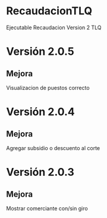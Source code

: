 # RecaudacionTLQ
Ejecutable Recaudacion Version 2 TLQ

# Versión 2.0.5

## Mejora 
Visualizacion de puestos correcto

# Versión 2.0.4

## Mejora 
Agregar subsidio o descuento al corte

# Versión 2.0.3

## Mejora 
Mostrar comerciante con/sin giro
